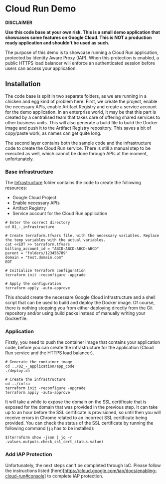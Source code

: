 # Cloud Run Demo


**DISCLAIMER**

**Use this code base at your own risk.  This is a small demo application that showcases some features on Google Cloud.  This is NOT a production ready application and shouldn't be used as such.**

The purpose of this demo is to showcase running a Cloud Run application, protected by Identity Aware Proxy (IAP).  When this protection is enabled, a public HTTPS load balancer will enforce an authenticated session before users can access your application.  

## Installation

The code base is split in two separate folders, as we are running in a chicken and egg kind of problem here.  First, we create the project, enable the necessary APIs, enable Artifact Registry and create a service account for the demo application.  In an enterprise world, it may be that this part is created by a centralised team that takes care of offering shared services to other business units.  This will also generate a build file to build the Docker image and push it to the Artifact Registry repository.  This saves a bit of copy/paste work, as names can get quite long.

The second layer contains both the sample code and the infrastructure code to create the Cloud Run service.  There is still a manual step to be executed as well, which cannot be done through APIs at the moment, unfortunately.

### Base infrastructure

The [Infrastructure](./01_-_infrastructure) folder contains the code to create the following resources:
- Google Cloud Project
- Enable necessary APIs
- Artifact Registry
- Service account for the Cloud Run application


```shell
# Enter the correct directory
cd 01_-_infrastructure

# Create terraform.tfvars file, with the necessary variables. Replace the temp variables with the actual variables.
cat <<EOT >> terraform.tfvars
billing_account_id = "ABCD-ABCD-ABCD-ABCD"
parent = "folders/123456789"
domain = "test.domain.com"
EOT

# Initialize Terraform configuration
terraform init -reconfigure -upgrade

# Apply the configuration
terraform apply -auto-approve
```

This should create the necessare Google Cloud infrastructure and a shell script that can be used to build and deploy the Docker image.  Of course, there is nothing stopping you from either deploying directly from the Git repository and/or using build packs instead of manually writing your Dockerfile. 

### Application

Firstly, you need to push the container image that contains your application code, before you can create the infrastructure for the application (Cloud Run service and the HTTPS load balancer).

```shell
# Generate the container image
cd ../02_-_application/app_code
./deploy.sh

# Create the infrastructure
cd ../infra
terraform init -reconfigure -upgrade
terraform apply -auto-approve
```

It will take a while to expose the domain on the SSL certificate that is exposed for the domain that was provided in the previous step.  It can take up to an hour before the SSL certificate is provisioned, so until then you will receive errors in Chrome related to an incorrect SSL certificate being provided.  You can check the status of the SSL certificate by running the following command (`jq` has to be installed):

```shell
$(terraform show -json | jq -r .values.outputs.check_ssl_cert_status.value)
```

### Add IAP Protection
Unfortunately, the next steps can't be completed through IaC.  Please follow the instructions listed (here)[https://cloud.google.com/iap/docs/enabling-cloud-run#console] to complete IAP protection. 
